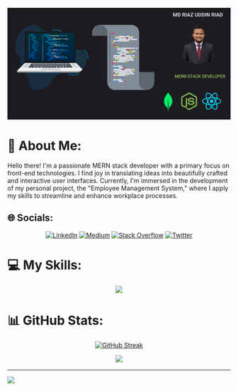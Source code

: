![Banner](https://raw.githubusercontent.com/mdriazuddinriad5/mdriazuddinriad5/main/git_cover.png)

# 💫 About Me:
Hello there! I'm a passionate MERN stack developer with a primary focus on front-end technologies. I find joy in translating ideas into beautifully crafted and interactive user interfaces. Currently, I'm immersed in the development of my personal project, the "Employee Management System," where I apply my skills to streamline and enhance workplace processes. 



## 🌐 Socials:

<div align="center">

  [![LinkedIn](https://img.shields.io/badge/LinkedIn-%230077B5.svg?logo=linkedin&logoColor=white)](https://linkedin.com/in/https://www.linkedin.com/in/md-riaz-uddin-riad-876b69229/) [![Medium](https://img.shields.io/badge/Medium-12100E?logo=medium&logoColor=white)](https://medium.com/@https://medium.com/@mdriazuddinriad5) [![Stack Overflow](https://img.shields.io/badge/-Stackoverflow-FE7A16?logo=stack-overflow&logoColor=white)](https://stackoverflow.com/users/https://stackoverflow.com/users/6539524/md-riaz-uddin-riad) [![Twitter](https://img.shields.io/badge/Twitter-%231DA1F2.svg?logo=Twitter&logoColor=white)](https://twitter.com/https://twitter.com/riazuddinriad5)

</div>


# 💻 My Skills:
<p align="center">
  <a href="https://skillicons.dev">
    <img src="https://skillicons.dev/icons?i=js,html,css,react,tailwind,vercel,netlify,mongodb,express,figma" />
  </a>
</p>

# 📊 GitHub Stats:

<div align="center">

  [![GitHub Streak](https://github-readme-streak-stats.herokuapp.com?user=mdriazuddinriad5&theme=dark)](https://git.io/streak-stats)

  ![](http://github-profile-summary-cards.vercel.app/api/cards/profile-details?username=mdriazuddinriad5&theme=dark)

</div>


---
[![](https://visitcount.itsvg.in/api?id=mdriazuddinriad5&icon=0&color=0)](https://visitcount.itsvg.in)

